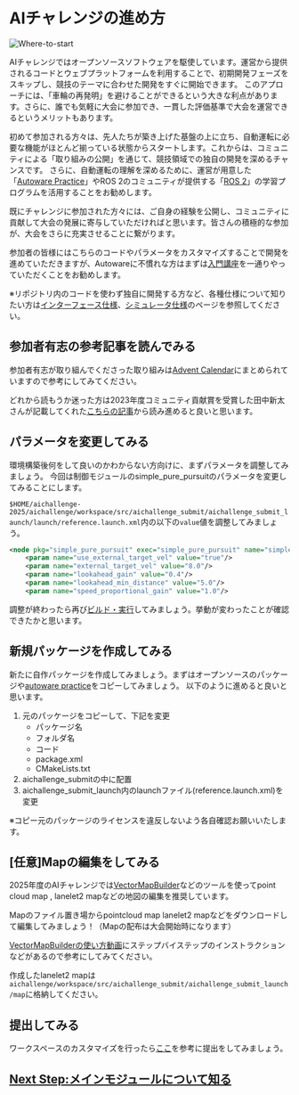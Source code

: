 # AIチャレンジの進め方

![Where-to-start](./images/where-to-start.drawio.svg)

AIチャレンジではオープンソースソフトウェアを駆使しています。運営から提供されるコードとウェブプラットフォームを利用することで、初期開発フェーズをスキップし、競技のテーマに合わせた開発をすぐに開始できます。
このアプローチには、「車輪の再発明」を避けることができるという大きな利点があります。さらに、誰でも気軽に大会に参加でき、一貫した評価基準で大会を運営できるというメリットもあります。

初めて参加される方々は、先人たちが築き上げた基盤の上に立ち、自動運転に必要な機能がほとんど揃っている状態からスタートします。これからは、コミュニティによる「取り組みの公開」を通じて、競技領域での独自の開発を深めるチャンスです。
さらに、自動運転の理解を深めるために、運営が用意した「[Autoware Practice](../course/index.ja.md)」やROS 2のコミュニティが提供する「[ROS 2](https://docs.ros.org/en/humble/Tutorials.html)」の学習プログラムを活用することをお勧めします。

既にチャレンジに参加された方々には、ご自身の経験を公開し、コミュニティに貢献して大会の発展に寄与していただければと思います。皆さんの積極的な参加が、大会をさらに充実させることに繋がります。

<!-- ※AIチャレンジで開発する上でベースとなるソースコードは[大会用リポジトリ](https://github.com/AutomotiveAIChallenge/aichallenge-2025/tree/main/aichallenge/workspace/src/aichallenge_submit)内で提供されています。 -->

参加者の皆様にはこちらのコードやパラメータをカスタマイズすることで開発を進めていただきますが、Autowareに不慣れな方はまずは[入門講座](../course/index.ja.md)を一通りやっていただくことをお勧めします。

※リポジトリ内のコードを使わず独自に開発する方など、各種仕様について知りたい方は[インターフェース仕様](../specifications/interface.ja.md)、[シミュレータ仕様](../specifications/simulator.ja.md)のページを参照してください。

## 参加者有志の参考記事を読んでみる

参加者有志が取り組んでくださった取り組みは[Advent Calendar](https://qiita.com/advent-calendar/2023/jidounten-ai)にまとめられていますので参考にしてみてください。

どれから読もうか迷った方は2023年度コミュニティ貢献賞を受賞した田中新太さんが記載してくれた[こちらの記事](https://qiita.com/Arata-stu/items/4b03772348dca4f7ef89)から読み進めると良いと思います。

## パラメータを変更してみる

環境構築後何をして良いのかわからない方向けに、まずパラメータを調整してみましょう。
今回は制御モジュールのsimple_pure_pursuitのパラメータを変更してみることにします。

`$HOME/aichallenge-2025/aichallenge/workspace/src/aichallenge_submit/aichallenge_submit_launch/launch/reference.launch.xml`内の以下の`value`値を調整してみましょう。

```xml
<node pkg="simple_pure_pursuit" exec="simple_pure_pursuit" name="simple_pure_pursuit_node" output="screen">
    <param name="use_external_target_vel" value="true"/>
    <param name="external_target_vel" value="8.0"/>
    <param name="lookahead_gain" value="0.4"/>
    <param name="lookahead_min_distance" value="5.0"/>
    <param name="speed_proportional_gain" value="1.0"/>
```

調整が終わったら再び[ビルド・実行](../setup/build-docker.ja.md)してみましょう。挙動が変わったことが確認できたかと思います。

## 新規パッケージを作成してみる

新たに自作パッケージを作成してみましょう。まずはオープンソースのパッケージや[autoware practice](https://github.com/AutomotiveAIChallenge/autoware-practice)をコピーしてみましょう。
以下のように進めると良いと思います。

1. 元のパッケージをコピーして、下記を変更
    - パッケージ名
    - フォルダ名
    - コード
    - package.xml
    - CMakeLists.txt
2. aichallenge_submitの中に配置
3. aichallenge_submit_launch内のlaunchファイル(reference.launch.xml)を変更

※コピー元のパッケージのライセンスを違反しないよう各自確認お願いいたします。

## [任意]Mapの編集をしてみる

2025年度のAIチャレンジでは[VectorMapBuilder](https://tools.tier4.jp/feature/vector_map_builder_ll2/)などのツールを使ってpoint cloud map , lanelet2 mapなどの地図の編集を推奨しています。

Mapのファイル置き場からpointcloud map lanelet2 mapなどをダウンロードして編集してみましょう！（Mapの配布は大会開始時になります）

[VectorMapBuilderの使い方動画](https://www.youtube.com/watch?v=GvZr707TmuM)にステップバイステップのインストラクションなどがあるので参考にしてみてください。

作成したlanelet2 mapは`aichallenge/workspace/src/aichallenge_submit/aichallenge_submit_launch/map`に格納してください。

## 提出してみる

ワークスペースのカスタマイズを行ったら[ここ](../preliminaries/submission.ja.md)を参考に提出をしてみましょう。

## [Next Step:メインモジュールについて知る](./main-module.ja.md)
